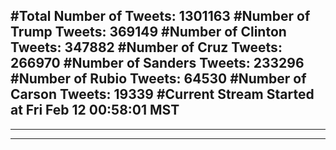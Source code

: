 #Total Number of Tweets: 1301163 
#Number of Trump Tweets: 369149
#Number of Clinton Tweets: 347882
#Number of Cruz Tweets: 266970
#Number of Sanders Tweets: 233296
#Number of Rubio Tweets: 64530
#Number of Carson Tweets: 19339
#Current Stream Started at Fri Feb 12 00:58:01 MST
---
---
---
